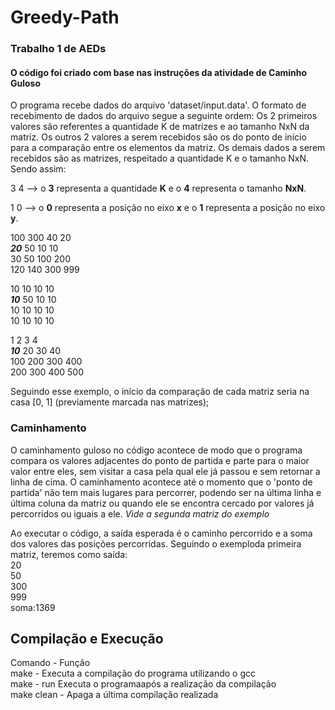 # Greedy-Path
### Trabalho 1 de AEDs
#### O código foi criado com base nas instruções da atividade de Caminho Guloso

O programa recebe dados do arquivo 'dataset/input.data'. O formato de recebimento de dados do arquivo segue a seguinte ordem:
Os 2 primeiros valores são referentes a quantidade K de matrizes e ao tamanho NxN da matriz. Os outros 2 valores a serem recebidos são os do ponto de início para a comparação entre os elementos da matriz. Os demais dados a serem recebidos são as matrizes, respeitado a quantidade K e o tamanho NxN. Sendo assim:

3 4 --> o **3** representa a quantidade **K** e o **4** representa o tamanho **NxN**.

1 0 --> o **0** representa a posição no eixo **x** e o **1** representa a posição no eixo **y**.

100 300 40 20</br>
***20*** 50 10 10</br>
30 50 100 200</br>
120 140 300 999</br>

10 10 10 10</br>
***10*** 50 10 10</br>
10 10 10 10</br>
10 10 10 10</br>

1 2 3 4</br>
***10*** 20 30 40</br>
100 200 300 400</br>
200 300 400 500</br>

Seguindo esse exemplo, o início da comparação de cada matriz seria na casa [0, 1] (previamente marcada nas matrizes);

### Caminhamento  </br>
O caminhamento guloso no código acontece de modo que o programa compara os valores adjacentes do ponto de partida e parte para o maior valor entre eles, sem visitar a casa pela qual ele já passou e sem retornar a linha de cima. O caminhamento acontece até o momento que o 'ponto de partida' não tem mais lugares para percorrer, podendo ser na última linha e última coluna da matriz ou quando ele se encontra cercado por valores já percorridos ou iguais a ele. *Vide a segunda matriz do exemplo*

Ao executar o código, a saída esperada é o caminho percorrido e a soma dos valores das posições percorridas.
Seguindo o exemploda primeira matriz, teremos como saída:
</br>20</br>50</br>300</br>999</br>soma:1369</br>

## Compilação e Execução
Comando -	Função</br>
make - Executa a compilação do programa utilizando o gcc</br>
make - run	Executa o programaapós a realização da compilação</br>
make clean -	Apaga a última compilação realizada</br>
